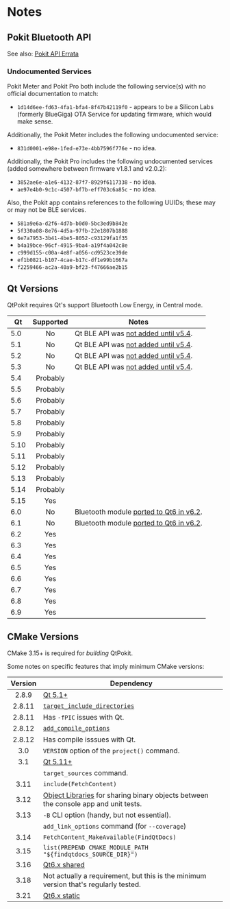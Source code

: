 # Notes

## Pokit Bluetooth API

See also: [Pokit API Errata](pokit.html)

### Undocumented Services

Pokit Meter and Pokit Pro both include the following service(s) with no official documentation to match:

* `1d14d6ee-fd63-4fa1-bfa4-8f47b42119f0` - appears to be a Silicon Labs (formerly BlueGiga) OTA Service
  for updating firmware, which would make sense.

Additionally, the Pokit Meter includes the following undocumented service:

* `831d0001-e98e-1fed-e73e-4bb7596f776e` - no idea.

Additionally, the Pokit Pro includes the following undocumented services (added somewhere between firmware v1.8.1 and
v2.0.2):

* `3852ae6e-a1e6-4132-87f7-8929f6117338` - no idea.
* `ae97e4b0-9c1c-4507-bf7b-eff703c6a85c` - no idea.

Also, the Pokit app contains references to the following UUIDs; these may or may not be BLE services.

* `581a9e6a-d2f6-4d7b-b0d0-5bc3ed9b842e`
* `5f330a08-8e76-4d5a-97fb-22e1807b1888`
* `6e7a7953-3b41-4be5-8052-c93129fa1f35`
* `b4a19bce-96cf-4915-9ba4-a19f4a042c8e`
* `c999d155-c00a-4e8f-a056-cd9523ce39de`
* `ef1b0821-b107-4cae-b17c-df1e99b1667a`
* `f2259466-ac2a-40a9-bf23-f47666ae2b15`

## Qt Versions

QtPokit requires Qt's support Bluetooth Low Energy, in Central mode.

|  Qt | Supported| Notes                                    |
|-----|:--------:|------------------------------------------|
| 5.0 | No       | Qt BLE API was [not added until v5.4].   |
| 5.1 | No       | Qt BLE API was [not added until v5.4].   |
| 5.2 | No       | Qt BLE API was [not added until v5.4].   |
| 5.3 | No       | Qt BLE API was [not added until v5.4].   |
| 5.4 | Probably |                                          |
| 5.5 | Probably |                                          |
| 5.6 | Probably |                                          |
| 5.7 | Probably |                                          |
| 5.8 | Probably |                                          |
| 5.9 | Probably |                                          |
| 5.10| Probably |                                          |
| 5.11| Probably |                                          |
| 5.12| Probably |                                          |
| 5.13| Probably |                                          |
| 5.14| Probably |                                          |
| 5.15| Yes      |                                          |
| 6.0 | No       | Bluetooth module [ported to Qt6 in v6.2].|
| 6.1 | No       | Bluetooth module [ported to Qt6 in v6.2].|
| 6.2 | Yes      |                                          |
| 6.3 | Yes      |                                          |
| 6.4 | Yes      |                                          |
| 6.5 | Yes      |                                          |
| 6.6 | Yes      |                                          |
| 6.7 | Yes      |                                          |
| 6.8 | Yes      |                                          |
| 6.9 | Yes      |                                          |

## CMake Versions

CMake 3.15+ is required for *building* QtPokit.

Some notes on specific features that imply minimum CMake versions:

| Version| Dependency                                                                           |
|:------:|--------------------------------------------------------------------------------------|
| 2.8.9  | [Qt 5.1+](https://github.com/qt/qtbase/blob/v5.1.0/src/corelib/Qt5Config.cmake.in) |
| 2.8.11 | [`target_include_directories`](https://cmake.org/cmake/help/v2.8.11/cmake.html#command:target_include_directories) |
| 2.8.11 | Has `-fPIC` issues with Qt. |
| 2.8.12 | [`add_compile_options`](https://cmake.org/cmake/help/v2.8.12/cmake.html#command:add_compile_options)
| 2.8.12 | Has compile isssues with Qt. |
|  3.0   | `VERSION` option of the `project()` command.
|  3.1   | [Qt 5.11+](https://github.com/qt/qtbase/blob/v5.11.0/src/corelib/Qt5Config.cmake.in) |
|        | `target_sources` command. |
|  3.11  | `include(FetchContent)` |
|  3.12  | [Object Libraries] for sharing binary objects between the console app and unit tests.|
|  3.13  | `-B` CLI option (handy, but not essential).                                          |
|        | `add_link_options` command (for `--coverage`) |
|  3.14  | `FetchContent_MakeAvailable(FindQtDocs)` |
|  3.15  | `list(PREPEND CMAKE_MODULE_PATH "${findqtdocs_SOURCE_DIR}")` |
|  3.16  | [Qt6.x shared](https://github.com/qt/qtbase/blob/v6.2.0/.cmake.conf)|
|  3.18  | Not actually a requirement, but this is the minimum version that's regularly tested. |
|  3.21  | [Qt6.x static](https://github.com/qt/qtbase/blob/v6.2.0/.cmake.conf)|

[not added until v5.4]: https://doc.qt.io/qt-5/qtbluetooth-le-overview.html
[Object Libraries]: https://cmake.org/cmake/help/latest/command/add_library.html#object-libraries
[ported to Qt6 in v6.2]: https://www.qt.io/blog/qt-6.2-lts-released
